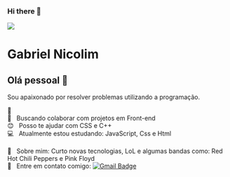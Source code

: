 ### Hi there 👋
<img width="auto" src="https://avatars2.githubusercontent.com/u/69210720?s=400&u=1cb3d5414fd8a623ccb90569af6627d714943413&v=4">

# Gabriel Nicolim 

## Olá pessoal 👋
Sou apaixonado por resolver problemas utilizando a programação.

 :rocket:  &nbsp; 
 <br/> :purple_heart: &nbsp; Buscando colaborar com projetos em Front-end 
 <br/> :blush: &nbsp; Posso te ajudar com CSS e C++ 
 <br/> :computer: &nbsp; Atualmente estou estudando: JavaScript, Css e Html  
 <br/> 💬  &nbsp; Sobre mim: Curto novas tecnologias, LoL e algumas bandas como: Red Hot Chili Peppers e Pink Floyd
 <br/> :email: &nbsp; Entre em contato comigo: [![Gmail Badge](https://img.shields.io/badge/-gabriel.nicolim@unesp.br-c14438?style=flat-square&logo=Gmail&logoColor=white&link=mailto:gabriel.nicolim@unesp.br)](mailto:gabriel.nicolim@unesp.br)
